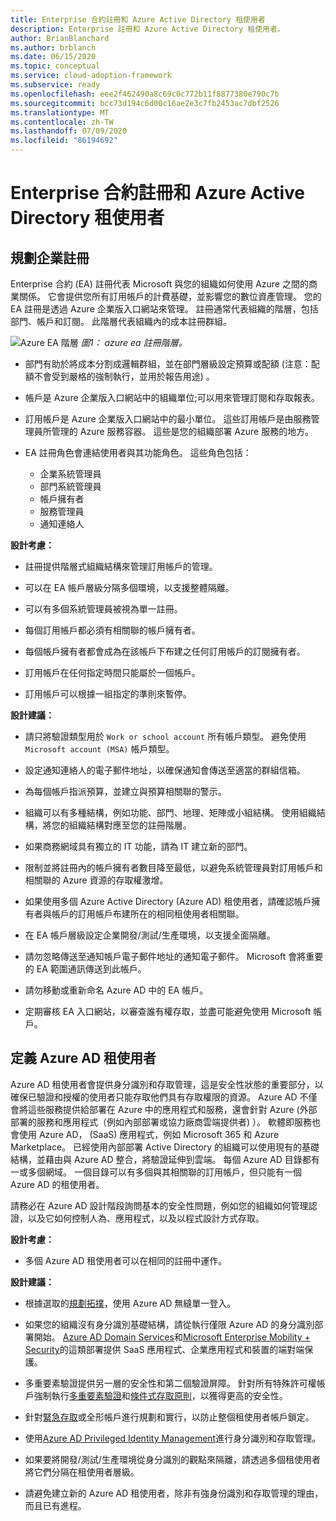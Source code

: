 ```yaml
---
title: Enterprise 合約註冊和 Azure Active Directory 租使用者
description: Enterprise 註冊和 Azure Active Directory 租使用者。
author: BrianBlanchard
ms.author: brblanch
ms.date: 06/15/2020
ms.topic: conceptual
ms.service: cloud-adoption-framework
ms.subservice: ready
ms.openlocfilehash: eee2f462490a8c69c0c772b11f8877380e790c7b
ms.sourcegitcommit: bcc73d194c6d00c16ae2e3c7fb2453ac7dbf2526
ms.translationtype: MT
ms.contentlocale: zh-TW
ms.lasthandoff: 07/09/2020
ms.locfileid: "86194692"
---
```

# <a name="enterprise-agreement-enrollment-and-azure-active-directory-tenants"></a>Enterprise 合約註冊和 Azure Active Directory 租使用者

## <a name="planning-for-enterprise-enrollment"></a>規劃企業註冊

Enterprise 合約 (EA) 註冊代表 Microsoft 與您的組織如何使用 Azure 之間的商業關係。 它會提供您所有訂用帳戶的計費基礎，並影響您的數位資產管理。 您的 EA 註冊是透過 Azure 企業版入口網站來管理。 註冊通常代表組織的階層，包括部門、帳戶和訂閱。 此階層代表組織內的成本註冊群組。

![Azure EA 階層 ](./media/ea.png)
 _圖1： azure ea 註冊階層。_

- 部門有助於將成本分割成邏輯群組，並在部門層級設定預算或配額 (注意：配額不會受到嚴格的強制執行，並用於報告用途) 。

- 帳戶是 Azure 企業版入口網站中的組織單位;可以用來管理訂閱和存取報表。

- 訂用帳戶是 Azure 企業版入口網站中的最小單位。 這些訂用帳戶是由服務管理員所管理的 Azure 服務容器。 這些是您的組織部署 Azure 服務的地方。

- EA 註冊角色會連結使用者與其功能角色。 這些角色包括：
  - 企業系統管理員
  - 部門系統管理員
  - 帳戶擁有者
  - 服務管理員
  - 通知連絡人

**設計考慮：**

- 註冊提供階層式組織結構來管理訂用帳戶的管理。

- 可以在 EA 帳戶層級分隔多個環境，以支援整體隔離。

- 可以有多個系統管理員被視為單一註冊。

- 每個訂用帳戶都必須有相關聯的帳戶擁有者。

- 每個帳戶擁有者都會成為在該帳戶下布建之任何訂用帳戶的訂閱擁有者。

- 訂用帳戶在任何指定時間只能屬於一個帳戶。

- 訂用帳戶可以根據一組指定的準則來暫停。

**設計建議：**

- 請只將驗證類型用於 `Work or school account` 所有帳戶類型。 避免使用 `Microsoft account (MSA)` 帳戶類型。

- 設定通知連絡人的電子郵件地址，以確保通知會傳送至適當的群組信箱。

- 為每個帳戶指派預算，並建立與預算相關聯的警示。

- 組織可以有多種結構，例如功能、部門、地理、矩陣或小組結構。 使用組織結構，將您的組織結構對應至您的註冊階層。

- 如果商務網域具有獨立的 IT 功能，請為 IT 建立新的部門。

- 限制並將註冊內的帳戶擁有者數目降至最低，以避免系統管理員對訂用帳戶和相關聯的 Azure 資源的存取權激增。

- 如果使用多個 Azure Active Directory (Azure AD) 租使用者，請確認帳戶擁有者與帳戶的訂用帳戶布建所在的相同租使用者相關聯。

- 在 EA 帳戶層級設定企業開發/測試/生產環境，以支援全面隔離。

- 請勿忽略傳送至通知帳戶電子郵件地址的通知電子郵件。 Microsoft 會將重要的 EA 範圍通訊傳送到此帳戶。

- 請勿移動或重新命名 Azure AD 中的 EA 帳戶。

- 定期審核 EA 入口網站，以審查誰有權存取，並盡可能避免使用 Microsoft 帳戶。

## <a name="define-azure-ad-tenants"></a>定義 Azure AD 租使用者

Azure AD 租使用者會提供身分識別和存取管理，這是安全性狀態的重要部分，以確保已驗證和授權的使用者只能存取他們具有存取權限的資源。 Azure AD 不僅會將這些服務提供給部署在 Azure 中的應用程式和服務，還會針對 Azure (外部部署的服務和應用程式（例如內部部署或協力廠商雲端提供者) ）。 軟體即服務也會使用 Azure AD， (SaaS) 應用程式，例如 Microsoft 365 和 Azure Marketplace。 已經使用內部部署 Active Directory 的組織可以使用現有的基礎結構，並藉由與 Azure AD 整合，將驗證延伸到雲端。 每個 Azure AD 目錄都有一或多個網域。 一個目錄可以有多個與其相關聯的訂用帳戶，但只能有一個 Azure AD 的租使用者。

請務必在 Azure AD 設計階段詢問基本的安全性問題，例如您的組織如何管理認證，以及它如何控制人為、應用程式，以及以程式設計方式存取。

**設計考慮：**

- 多個 Azure AD 租使用者可以在相同的註冊中運作。

**設計建議：**

- 根據選取的[規劃拓撲](https://docs.microsoft.com/azure/active-directory/hybrid/plan-connect-topologies)，使用 Azure AD 無縫單一登入。

- 如果您的組織沒有身分識別基礎結構，請從執行僅限 Azure AD 的身分識別部署開始。 [Azure AD Domain Services](https://docs.microsoft.com/azure/active-directory-domain-services)和[Microsoft Enterprise Mobility + Security](https://docs.microsoft.com/mem/intune/fundamentals/what-is-intune)的這類部署提供 SaaS 應用程式、企業應用程式和裝置的端對端保護。

- 多重要素驗證提供另一層的安全性和第二個驗證屏障。 針對所有特殊許可權帳戶強制執行[多重要素驗證](https://docs.microsoft.com/azure/active-directory/authentication/concept-mfa-howitworks)和[條件式存取原則](https://docs.microsoft.com/azure/active-directory/conditional-access/overview)，以獲得更高的安全性。

- 針對[緊急存取](https://docs.microsoft.com/azure/active-directory/users-groups-roles/directory-emergency-access)或全形帳戶進行規劃和實行，以防止整個租使用者帳戶鎖定。

- 使用[Azure AD Privileged Identity Management](https://docs.microsoft.com/azure/active-directory/privileged-identity-management/pim-configure)進行身分識別和存取管理。

- 如果要將開發/測試/生產環境從身分識別的觀點來隔離，請透過多個租使用者將它們分隔在租使用者層級。

- 請避免建立新的 Azure AD 租使用者，除非有強身份識別和存取管理的理由，而且已有進程。
